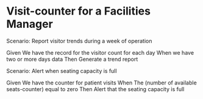 # Visit-counter for a Facilities Manager

Scenario: Report visitor trends during a week of operation

  Given We have the record for the visitor count for each day
  When we have two or more days data
  Then Generate a trend report

Scenario: Alert when seating capacity is full

  Given We have the counter for patient visits
  When The (number of available seats-counter) equal to zero
  Then Alert that the seating capacity is full
